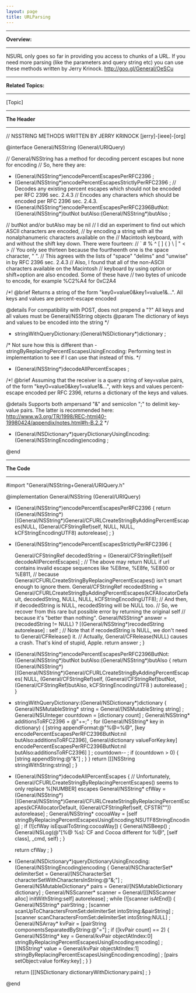 ```yaml
---
layout: page
title: URLParsing
---
```






----
**Overview:**

----
NSURL only goes so far in providing you access to chunks of a URL. If you need more parsing (like the parameters and query string etc) you can use these methods written by Jerry Krinock. http://goo.gl/General/OeSCu


----
**Related Topics:**

----
[Topic]


----
**The Header**

----
    
// NSSTRING METHODS WRITTEN BY JERRY KRINOCK [jerry]-[ieee]-[org]

@interface General/NSString (General/URIQuery)

// General/NSString has a method for decoding percent escapes but none for encoding
// So, here they are:
- (General/NSString*)encodePercentEscapesPerRFC2396 ;
- (General/NSString*)encodePercentEscapesStrictlyPerRFC2396 ;
// Decodes any existing percent escapes which should not be encoded per RFC 2396 sec. 2.4.3
// Encodes any characters which should be encoded per RFC 2396 sec. 2.4.3.
- (General/NSString*)encodePercentEscapesPerRFC2396ButNot:(General/NSString*)butNot butAlso:(General/NSString*)butAlso ;

// butNot and/or butAlso may be nil
// I did an experiment to find out which ASCII characters are encoded,
// by encoding a string with all the nonalphanumeric characters available on the
// Macintosh keyboard, with and without the shift key down.  There were fourteen:
//       ` # % ^ [ ] { } \ | " < >
// You only see thirteen because the fourtheenth one is the space character, " ".
// This agrees with the lists of "space" "delims" and "unwise" in  by RFC 2396 sec. 2.4.3
// Also, I found that all of the non-ASCII characters available on the Macintosh
// keyboard by using option or shift+option are also encoded.  Some of these have
// two bytes of unicode to encode, for example %C2%A4 for 0xC2A4

/*!
@brief    Returns a string of the form "key0=value0&key1=value1&...".
All keys and values are percent-escape encoded

@details  For compatibility with POST, does not prepend a "?"
All keys and all values must be General/NSString objects
@param    The  dictionary of keys and values to be encoded into the string
*/
+ stringWithQueryDictionary:(General/NSDictionary*)dictionary ;

/* Not sure how this is different than -stringByReplacingPercentEscapesUsingEncoding:
Performing test in implementation to see if I can use that instead of this.
*/
- (General/NSString*)decodeAllPercentEscapes ;

/*!
@brief    Assuming that the receiver is a query string of key=value pairs,
of the form "key0=value0&key1=value1&...", with keys and values percent-escape
encoded per RFC 2396, returns a dictionary of the keys and values.

@details  Supports both ampersand "&" and semicolon ";" to delimit key-value
pairs.  The latter is recommended here:
http://www.w3.org/TR/1998/REC-html40-19980424/appendix/notes.html#h-B.2.2
*/
- (General/NSDictionary*)queryDictionaryUsingEncoding:(General/NSStringEncoding)encoding ;

@end





----
**The Code**

----
    
#import "General/NSString+General/URIQuery.h"


@implementation General/NSString (General/URIQuery)

- (General/NSString*)encodePercentEscapesPerRFC2396 {
   return (General/NSString*)[(General/NSString*)General/CFURLCreateStringByAddingPercentEscapes(NULL, (General/CFStringRef)self, NULL, NULL, kCFStringEncodingUTF8) autorelease] ;
}

- (General/NSString*)encodePercentEscapesStrictlyPerRFC2396 {

   General/CFStringRef decodedString = (General/CFStringRef)[self decodeAllPercentEscapes] ;
   // The above may return NULL if url contains invalid escape sequences like %E8me, %E8fe, %E800 or %E811,
   // because General/CFURLCreateStringByReplacingPercentEscapes() isn't smart enough to ignore them.
   General/CFStringRef recodedString = General/CFURLCreateStringByAddingPercentEscapes(kCFAllocatorDefault, decodedString, NULL, NULL, kCFStringEncodingUTF8);
   // And then, if decodedString is NULL, recodedString will be NULL too.
   // So, we recover from this rare but possible error by returning the original self
   // because it's "better than nothing".
   General/NSString* answer = (recodedString != NULL) ? [(General/NSString*)recodedString autorelease] : self ;
   // Note that if recodedString is NULL, we don't need to General/CFRelease() it.
   // Actually, General/CFRelease(NULL) causes a crash.  That's kind of stupid, Apple.
   return answer ;
}

- (General/NSString*)encodePercentEscapesPerRFC2396ButNot:(General/NSString*)butNot butAlso:(General/NSString*)butAlso {
   return (General/NSString*)[(General/NSString*)General/CFURLCreateStringByAddingPercentEscapes(
                                                                         NULL,
                                                                         (General/CFStringRef)self,
                                                                         (General/CFStringRef)butNot,
                                                                         (General/CFStringRef)butAlso,
                                                                         kCFStringEncodingUTF8
                      ) autorelease] ;
}

+ stringWithQueryDictionary:(General/NSDictionary*)dictionary {
   General/NSMutableString* string = General/[NSMutableString string] ;
   General/NSUInteger countdown = [dictionary count] ;
   General/NSString* additionsToRFC2396 = @"+=;" ;
   for (General/NSString* key in dictionary) {
       [string appendFormat:@"%@=%@",
        [key encodePercentEscapesPerRFC2396ButNot:nil
                                          butAlso:additionsToRFC2396],
        General/dictionary valueForKey:key] encodePercentEscapesPerRFC2396ButNot:nil
                                                                   butAlso:additionsToRFC2396]
       ] ;
       countdown-- ;
       if (countdown > 0) {
           [string appendString:@"&"] ;
       }
   }
   return [[[NSString stringWithString:string] ;
}



- (General/NSString*)decodeAllPercentEscapes {
   // Unfortunately, General/CFURLCreateStringByReplacingPercentEscapes() seems to only replace %[NUMBER] escapes
   General/NSString* cfWay = (General/NSString*)[(General/NSString*)General/CFURLCreateStringByReplacingPercentEscapes(kCFAllocatorDefault, (General/CFStringRef)self, CFSTR("")) autorelease] ;
   General/NSString* cocoaWay = [self stringByReplacingPercentEscapesUsingEncoding:NSUTF8StringEncoding] ;
   if (![cfWay isEqualToString:cocoaWay]) {
       General/NSBeep() ;
       General/NSLog(@"[%@ %s]: CF and Cocoa different for %@", [self class], _cmd, self) ;
   }

   return cfWay ;
}

- (General/NSDictionary*)queryDictionaryUsingEncoding:(General/NSStringEncoding)encoding {
   General/NSCharacterSet* delimiterSet = General/[NSCharacterSet characterSetWithCharactersInString:@"&;"] ;
   General/NSMutableDictionary* pairs = General/[NSMutableDictionary dictionary] ;
   General/NSScanner* scanner = General/[[[NSScanner alloc] initWithString:self] autorelease] ;
   while (![scanner isAtEnd]) {
       General/NSString* pairString ;
       [scanner scanUpToCharactersFromSet:delimiterSet
                               intoString:&pairString] ;
       [scanner scanCharactersFromSet:delimiterSet intoString:NULL] ;
       General/NSArray* kvPair = [pairString componentsSeparatedByString:@"="] ;
       if ([kvPair count] == 2) {
           General/NSString* key = General/kvPair objectAtIndex:0] stringByReplacingPercentEscapesUsingEncoding:encoding] ;
           [[NSString* value = General/kvPair objectAtIndex:1] stringByReplacingPercentEscapesUsingEncoding:encoding] ;
           [pairs setObject:value forKey:key] ;
       }
   }

   return [[[NSDictionary dictionaryWithDictionary:pairs] ;
}

@end



